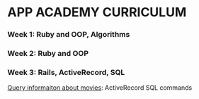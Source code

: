 # APP ACADEMY CURRICULUM

### Week 1: Ruby and OOP, Algorithms

### Week 2: Ruby and OOP

### Week 3: Rails, ActiveRecord, SQL
[Query informaiton about movies](./w3d4/Movie_buff/movie_buff): ActiveRecord SQL commands